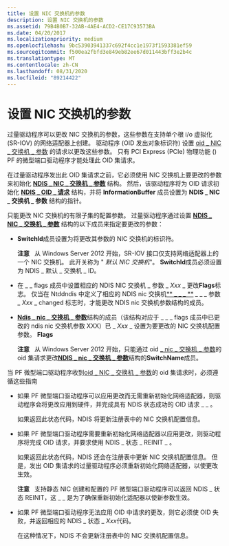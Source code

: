 ```yaml
---
title: 设置 NIC 交换机的参数
description: 设置 NIC 交换机的参数
ms.assetid: 79B4B0B7-32AB-4AE4-ACD2-CE17C93573BA
ms.date: 04/20/2017
ms.localizationpriority: medium
ms.openlocfilehash: 9bc53903941337c692f4cc1e1973f1593381ef59
ms.sourcegitcommit: f500ea2fbfd3e849eb82ee67d011443bff3e2b4c
ms.translationtype: MT
ms.contentlocale: zh-CN
ms.lasthandoff: 08/31/2020
ms.locfileid: "89214422"
---
```

# <a name="setting-the-parameters-of-a-nic-switch"></a>设置 NIC 交换机的参数


过量驱动程序可以更改 NIC 交换机的参数，这些参数在支持单个根 i/o 虚拟化 (SR-IOV) 的网络适配器上创建。 驱动程序 (OID 发出对象标识符) 设置 [oid \_ NIC \_ 交换机 \_ 参数](./oid-nic-switch-parameters.md) 的请求以更改这些参数。 只有 PCI Express (PCIe) 物理功能 () PF 的微型端口驱动程序才能处理此 OID 集请求。

在过量驱动程序发出此 OID 集请求之前，它必须使用 NIC 交换机上要更改的参数来初始化 [**NDIS \_ NIC \_ 交换机 \_ 参数**](/windows-hardware/drivers/ddi/ntddndis/ns-ntddndis-_ndis_nic_switch_parameters) 结构。 然后，该驱动程序将为 OID 请求初始化 [**NDIS \_ OID \_ 请求**](/windows-hardware/drivers/ddi/ndis/ns-ndis-_ndis_oid_request) 结构，并将 **InformationBuffer** 成员设置为 **NDIS \_ NIC \_ 交换机 \_ 参数** 结构的指针。

只能更改 NIC 交换机的有限子集的配置参数。 过量驱动程序通过设置 [**NDIS \_ NIC \_ 交换机 \_ 参数**](/windows-hardware/drivers/ddi/ntddndis/ns-ntddndis-_ndis_nic_switch_parameters) 结构的以下成员来指定要更改的参数：

-   **SwitchId**成员设置为将更改其参数的 NIC 交换机的标识符。

    **注意**   从 Windows Server 2012 开始，SR-IOV 接口仅支持网络适配器上的一个 NIC 交换机。 此开关称为 " *默认 NIC 交换机*"。 **SwitchId**成员必须设置为 NDIS \_ 默认 \_ 交换机 \_ ID。

     

-   在 \_ \_ flags 成员中设置相应的 NDIS NIC 交换机 \_ 参数 \_ *Xxx* \_ 更改**Flags**标志。 仅当在 Ntddndis 中定义了相应的 NDIS nic 交换机[** \_ \_ \_ **](/windows-hardware/drivers/ddi/ntddndis/ns-ntddndis-_ndis_nic_switch_parameters) \_ \_ \_ 参数 \_ *Xxx* \_ changed 标志时，才能更改 NDIS nic 交换机参数结构的成员。

-   [**Ndis \_ nic \_ 交换机 \_ 参数**](/windows-hardware/drivers/ddi/ntddndis/ns-ntddndis-_ndis_nic_switch_parameters)结构的成员（该结构对应于 \_ \_ \_ flags 成员中已更改的 ndis nic 交换机参数 XXX）已 \_ *Xxx* \_ 设置为要更改的 NIC 交换机配置参数。 **Flags**

    **注意**   从 Windows Server 2012 开始，只能通过 oid [ \_ nic \_ 交换机 \_ 参数](./oid-nic-switch-parameters.md)的 oid 集请求更改[**NDIS \_ nic \_ 交换机 \_ 参数**](/windows-hardware/drivers/ddi/ntddndis/ns-ntddndis-_ndis_nic_switch_parameters)结构的**SwitchName**成员。

     

当 PF 微型端口驱动程序收到[oid \_ NIC \_ 交换机 \_ 参数](./oid-nic-switch-parameters.md)的 oid 集请求时，必须遵循这些指南

-   如果 PF 微型端口驱动程序可以应用更改而无需重新初始化网络适配器，则驱动程序会将更改应用到硬件，并完成具有 NDIS 状态成功的 OID 请求 \_ \_ 。

    如果返回此状态代码，NDIS 将更新注册表中的 NIC 交换机配置信息。

-   如果 PF 微型端口驱动程序需要重新初始化网络适配器以应用更改，则驱动程序将完成 OID 请求，并要求使用 NDIS \_ 状态 \_ REINIT \_ 。

    如果返回此状态代码，NDIS 还会在注册表中更新 NIC 交换机配置信息。 但是，发出 OID 集请求的过量驱动程序必须重新初始化网络适配器，以使更改生效。

    **注意**   支持静态 NIC 创建和配置的 PF 微型端口驱动程序可以返回 NDIS \_ 状态 REINIT，这 \_ \_ 是为了确保重新初始化适配器以使新参数生效。

     

-   如果 PF 微型端口驱动程序无法应用 OID 中请求的更改，则它必须使 OID 失败，并返回相应的 NDIS \_ 状态 \_ *Xxx*代码。

    在这种情况下，NDIS 不会更新注册表中的 NIC 交换机配置信息。

 

